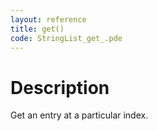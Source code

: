 ```yaml
---
layout: reference
title: get()
code: StringList_get_.pde
---
```


# Description

Get an entry at a particular index.

